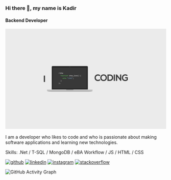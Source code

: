 ### Hi there 👋, my name is Kadir 
#### Backend Developer
![Backend Developer](https://github.com/TheOryZ/TheOryZ/blob/main/wallhaven-43jrd9.jpg)

I am a developer who likes to code and who is passionate about making software applications and learning new technologies.

Skills: .Net / T-SQL / MongoDB / eBA Workflow / JS / HTML / CSS



[<img src='https://cdn.jsdelivr.net/npm/simple-icons@3.0.1/icons/github.svg' alt='github' height='40'>](https://github.com/TheOryZ)  [<img src='https://cdn.jsdelivr.net/npm/simple-icons@3.0.1/icons/linkedin.svg' alt='linkedin' height='40'>](https://www.linkedin.com/in/kadirrturann//)  [<img src='https://cdn.jsdelivr.net/npm/simple-icons@3.0.1/icons/instagram.svg' alt='instagram' height='40'>](https://www.instagram.com/kadirrturann//)  [<img src='https://cdn.jsdelivr.net/npm/simple-icons@3.0.1/icons/stackoverflow.svg' alt='stackoverflow' height='40'>](https://stackoverflow.com/users/12898065/kadir-turan)  

![GitHub Activity Graph](https://activity-graph.herokuapp.com/graph?username=TheOryZ)  

